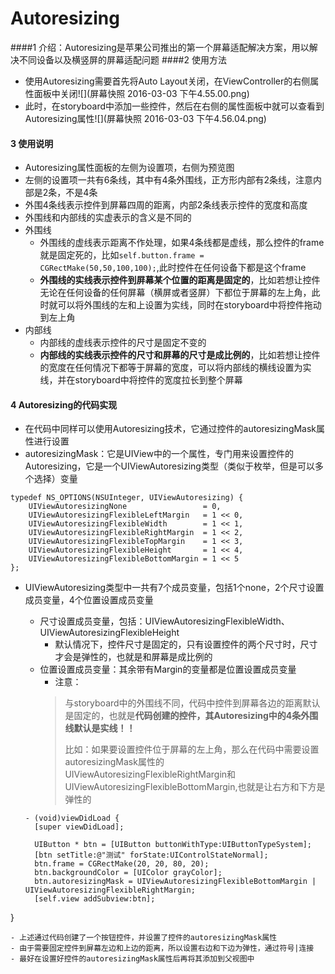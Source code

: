 # Autoresizing
####1 介绍：Autoresizing是苹果公司推出的第一个屏幕适配解决方案，用以解决不同设备以及横竖屏的屏幕适配问题
####2 使用方法
- 使用Autoresizing需要首先将Auto Layout关闭，在ViewController的右侧属性面板中关闭![](屏幕快照 2016-03-03 下午4.55.00.png)
- 此时，在storyboard中添加一些控件，然后在右侧的属性面板中就可以查看到Autoresizing属性![](屏幕快照 2016-03-03 下午4.56.04.png)

#### 3 使用说明
- Autoresizing属性面板的左侧为设置项，右侧为预览图
- 左侧的设置项一共有6条线，其中有4条外围线，正方形内部有2条线，注意内部是2条，不是4条
- 外围4条线表示控件到屏幕四周的距离，内部2条线表示控件的宽度和高度
- 外围线和内部线的实虚表示的含义是不同的
- 外围线
  - 外围线的虚线表示距离不作处理，如果4条线都是虚线，那么控件的frame就是固定死的，比如```self.button.frame = CGRectMake(50,50,100,100);```,此时控件在任何设备下都是这个frame
  - **外围线的实线表示控件到屏幕某个位置的距离是固定的**，比如若想让控件无论在任何设备的任何屏幕（横屏或者竖屏）下都位于屏幕的左上角，此时就可以将外围线的左和上设置为实线，同时在storyboard中将控件拖动到左上角
- 内部线
  - 内部线的虚线表示控件的尺寸是固定不变的
  - **内部线的实线表示控件的尺寸和屏幕的尺寸是成比例的**，比如若想让控件的宽度在任何情况下都等于屏幕的宽度，可以将内部线的横线设置为实线，并在storyboard中将控件的宽度拉长到整个屏幕

#### 4 Autoresizing的代码实现
- 在代码中同样可以使用Autoresizing技术，它通过控件的autoresizingMask属性进行设置
- autoresizingMask：它是UIView中的一个属性，专门用来设置控件的Autoresizing，它是一个UIViewAutoresizing类型（类似于枚举，但是可以多个选择）变量
```objc
typedef NS_OPTIONS(NSUInteger, UIViewAutoresizing) {
    UIViewAutoresizingNone                 = 0,
    UIViewAutoresizingFlexibleLeftMargin   = 1 << 0,
    UIViewAutoresizingFlexibleWidth        = 1 << 1,
    UIViewAutoresizingFlexibleRightMargin  = 1 << 2,
    UIViewAutoresizingFlexibleTopMargin    = 1 << 3,
    UIViewAutoresizingFlexibleHeight       = 1 << 4,
    UIViewAutoresizingFlexibleBottomMargin = 1 << 5
};
```
- UIViewAutoresizing类型中一共有7个成员变量，包括1个none，2个尺寸设置成员变量，4个位置设置成员变量
  - 尺寸设置成员变量，包括：UIViewAutoresizingFlexibleWidth、UIViewAutoresizingFlexibleHeight
    - 默认情况下，控件尺寸是固定的，只有设置控件的两个尺寸时，尺寸才会是弹性的，也就是和屏幕是成比例的
  - 位置设置成员变量：其余带有Margin的变量都是位置设置成员变量
    - 注意：
    > 与storyboard中的外围线不同，代码中控件到屏幕各边的距离默认是固定的，也就是**代码创建的控件，其Autoresizing中的4条外围线默认是实线！！**
    >
    > 比如：如果要设置控件位于屏幕的左上角，那么在代码中需要设置autoresizingMask属性的UIViewAutoresizingFlexibleRightMargin和UIViewAutoresizingFlexibleBottomMargin,也就是让右方和下方是弹性的

  ```objc
  - (void)viewDidLoad {
    [super viewDidLoad];

    UIButton * btn = [UIButton buttonWithType:UIButtonTypeSystem];
    [btn setTitle:@"测试" forState:UIControlStateNormal];
    btn.frame = CGRectMake(20, 20, 80, 20);
    btn.backgroundColor = [UIColor grayColor];
    btn.autoresizingMask = UIViewAutoresizingFlexibleBottomMargin | UIViewAutoresizingFlexibleRightMargin;
    [self.view addSubview:btn];
}
  ```
  - 上述通过代码创建了一个按钮控件，并设置了控件的autoresizingMask属性
  - 由于需要固定控件到屏幕左边和上边的距离，所以设置右边和下边为弹性，通过符号|连接
  - 最好在设置好控件的autoresizingMask属性后再将其添加到父视图中
  